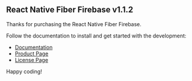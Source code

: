 ## React Native Fiber Firebase v1.1.2

Thanks for purchasing the React Native Fiber Firebase.

Follow the documentation to install and get started with the development:

-   [Documentation](https://wcandillon.github.io/react-native-fiber/Firebase.html)
-   [Product Page](https://market.nativebase.io/view/react-native-fiber-firebase)
-	[License Page](https://market.nativebase.io/licenses)

Happy coding!